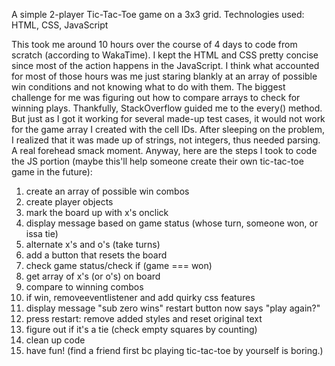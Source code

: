 A simple 2-player Tic-Tac-Toe game on a 3x3 grid. 
Technologies used: HTML, CSS, JavaScript

This took me around 10 hours over the course of 4 days to code from scratch (according to WakaTime). I kept the HTML and CSS pretty concise since most of the action happens in the JavaScript. I think what accounted for most of those hours was me just staring blankly at an array of possible win conditions and not knowing what to do with them. The biggest challenge for me was figuring out how to compare arrays to check for winning plays. Thankfully, StackOverflow guided me to the every() method. But just as I got it working for several made-up test cases, it would not work for the game array I created with the cell IDs. After sleeping on the problem, I realized that it was made up of strings, not integers, thus needed parsing. A real forehead smack moment. Anyway, here are the steps I took to code the JS portion (maybe this'll help someone create their own tic-tac-toe game in the future): 

1. create an array of possible win combos
2. create player objects
3. mark the board up with x's onclick
4. display message based on game status (whose turn, someone won, or issa tie)
5. alternate x's and o's (take turns)
6. add a button that resets the board
7. check game status/check if (game === won)
8. get array of x's (or o's) on board
9. compare to winning combos
10. if win, removeeventlistener and add quirky css features
11. display message "sub zero wins" restart button now says "play again?"
12. press restart: remove added styles and reset original text
13. figure out if it's a tie (check empty squares by counting)
14. clean up code
15. have fun! (find a friend first bc playing tic-tac-toe by yourself is boring.)